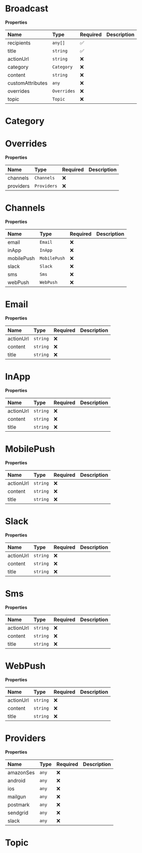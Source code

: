 # Broadcast

**Properties**

| Name             | Type        | Required | Description |
| :--------------- | :---------- | :------- | :---------- |
| recipients       | `any[]`     | ✅       |             |
| title            | `string`    | ✅       |             |
| actionUrl        | `string`    | ❌       |             |
| category         | `Category`  | ❌       |             |
| content          | `string`    | ❌       |             |
| customAttributes | `any`       | ❌       |             |
| overrides        | `Overrides` | ❌       |             |
| topic            | `Topic`     | ❌       |             |

# Category

# Overrides

**Properties**

| Name      | Type        | Required | Description |
| :-------- | :---------- | :------- | :---------- |
| channels  | `Channels`  | ❌       |             |
| providers | `Providers` | ❌       |             |

# Channels

**Properties**

| Name       | Type         | Required | Description |
| :--------- | :----------- | :------- | :---------- |
| email      | `Email`      | ❌       |             |
| inApp      | `InApp`      | ❌       |             |
| mobilePush | `MobilePush` | ❌       |             |
| slack      | `Slack`      | ❌       |             |
| sms        | `Sms`        | ❌       |             |
| webPush    | `WebPush`    | ❌       |             |

# Email

**Properties**

| Name      | Type     | Required | Description |
| :-------- | :------- | :------- | :---------- |
| actionUrl | `string` | ❌       |             |
| content   | `string` | ❌       |             |
| title     | `string` | ❌       |             |

# InApp

**Properties**

| Name      | Type     | Required | Description |
| :-------- | :------- | :------- | :---------- |
| actionUrl | `string` | ❌       |             |
| content   | `string` | ❌       |             |
| title     | `string` | ❌       |             |

# MobilePush

**Properties**

| Name      | Type     | Required | Description |
| :-------- | :------- | :------- | :---------- |
| actionUrl | `string` | ❌       |             |
| content   | `string` | ❌       |             |
| title     | `string` | ❌       |             |

# Slack

**Properties**

| Name      | Type     | Required | Description |
| :-------- | :------- | :------- | :---------- |
| actionUrl | `string` | ❌       |             |
| content   | `string` | ❌       |             |
| title     | `string` | ❌       |             |

# Sms

**Properties**

| Name      | Type     | Required | Description |
| :-------- | :------- | :------- | :---------- |
| actionUrl | `string` | ❌       |             |
| content   | `string` | ❌       |             |
| title     | `string` | ❌       |             |

# WebPush

**Properties**

| Name      | Type     | Required | Description |
| :-------- | :------- | :------- | :---------- |
| actionUrl | `string` | ❌       |             |
| content   | `string` | ❌       |             |
| title     | `string` | ❌       |             |

# Providers

**Properties**

| Name      | Type  | Required | Description |
| :-------- | :---- | :------- | :---------- |
| amazonSes | `any` | ❌       |             |
| android   | `any` | ❌       |             |
| ios       | `any` | ❌       |             |
| mailgun   | `any` | ❌       |             |
| postmark  | `any` | ❌       |             |
| sendgrid  | `any` | ❌       |             |
| slack     | `any` | ❌       |             |

# Topic
